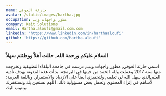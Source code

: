 ```yaml
---
name: حارثة العوفي
avatar: /static/images/hartha.jpg
occupation: مطور واجهات ويب
company: Kait Solutions
email: Hartha.aloufi@gmail.com.com
linkedin: 'https://www.linkedin.com/in/harthaaloufi'
github: 'https://github.com/Hartha-aloufi'
---
```


### السلام عليكم ورحمة الله, حللت أهلاً ووطئتم سهلاً

اسمي حارثة العوفي, مطور واجهات ويب, درست في جامعة البلقاء التطبيقية وتخرجت منها سنة 2017 وعملت ولله الحمد من حينها في البرمجة.
بدأت هذه المدونة بهدف تأدية العلم الذي سهل الله لي تعلمه, ولتحفيزي ايضاً على الازدياد والاستمرار. وباللغة العربية؛ لأُساهم في إثراء المحتوى وتحمل بعض  مسؤولية ذلك.
اللهم نستعين بك ونستغفرك ونتوب اليك.
